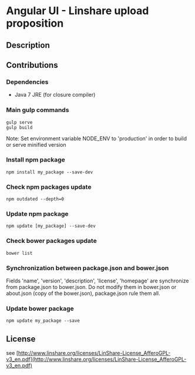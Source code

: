 # Angular UI - Linshare upload proposition

## Description

## Contributions

### Dependencies

 * Java 7 JRE (for closure compiler)

### Main gulp commands
```
gulp serve
gulp build
```

Note: Set environment variable NODE_ENV to 'production' in order to build or serve minified version

### Install npm package

```
npm install my_package --save-dev
```

### Check npm packages update

```
npm outdated --depth=0
```

### Update npm package

```
npm update [my_package] --save-dev
```

### Check bower packages update

```
bower list
```

### Synchronization between package.json and bower.json
Fields 'name', 'version', 'description', 'license', 'homepage' are synchronize from package.json to bower.json.
Do not modify them in bower.json or about.json (copy of the bower.json), package.json rule them all.

### Update bower package

```
npm update my_package --save
```

## License
see [http://www.linshare.org/licenses/LinShare-License_AfferoGPL-v3_en.pdf](http://www.linshare.org/licenses/LinShare-License_AfferoGPL-v3_en.pdf)
